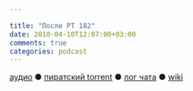 ```yaml
---

title: "После РТ 182"
date: 2010-04-10T12:07:00+03:00
comments: true
categories: podcast
---
```

[аудио](http://cdn.radio-t.com/rt182post.mp3) ● [пиратский torrent](http://pirates.radio-t.com/torrents/rt182post.mp3.torrent) ● [лог чата](http://chat.radio-t.com/logs/radio-t-182.html) ● [wiki](http://wiki.radio-t.com/%D0%9F%D0%BE%D1%81%D0%BB%D0%B5_%D0%A0%D0%A2_182)<audio src="http://cdn.radio-t.com/rt182post.mp3" preload="none">
